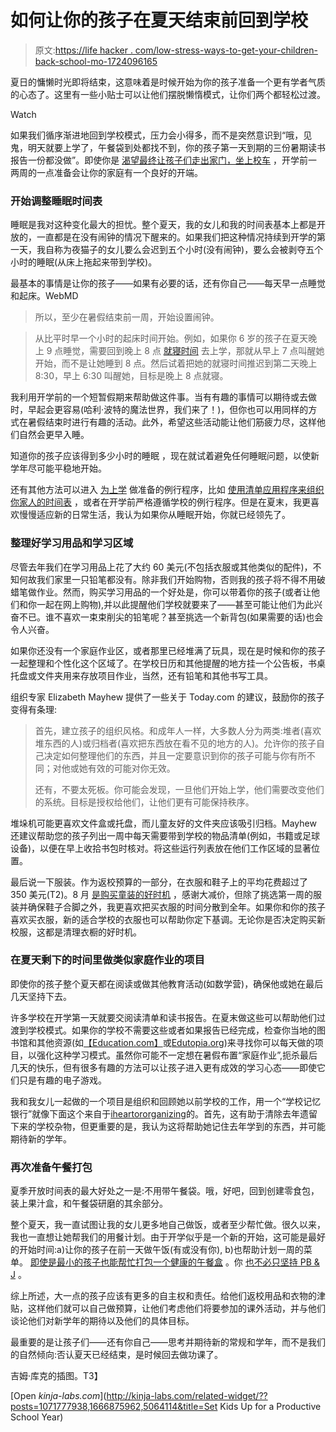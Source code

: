 # 如何让你的孩子在夏天结束前回到学校

> 原文:[https://life hacker . com/low-stress-ways-to-get-your-children-back-school-mo-1724096165](https://lifehacker.com/low-stress-ways-to-get-your-kids-into-back-to-school-mo-1724096165)

夏日的慵懒时光即将结束，这意味着是时候开始为你的孩子准备一个更有学者气质的心态了。这里有一些小贴士可以让他们摆脱懒惰模式，让你们两个都轻松过渡。

Watch

如果我们循序渐进地回到学校模式，压力会小得多，而不是突然意识到“哦，见鬼，明天就要上学了，午餐袋到处都找不到，你的孩子第一天到期的三份暑期读书报告一份都没做”。即使你是 [渴望最终让孩子们走出家门，坐上校车](http://deadspin.com/fuck-yeah-its-the-first-day-of-school-5938082#_ga=1.233690262.98392234.1438719319) ，开学前一两周的一点准备会让你的家庭有一个良好的开端。

### 开始调整睡眠时间表

睡眠是我对这种变化最大的担忧。整个夏天，我的女儿和我的时间表基本上都是开放的，一直都是在没有闹钟的情况下醒来的。如果我们把这种情况持续到开学的第一天，我自称为夜猫子的女儿要么会迟到五个小时(没有闹钟)，要么会被剥夺五个小时的睡眠(从床上拖起来带到学校)。

最基本的事情是让你的孩子——如果有必要的话，还有你自己——每天早一点睡觉和起床。WebMD

> 所以，至少在暑假结束前一周，开始设置闹钟。

> 从比平时早一个小时的起床时间开始。例如，如果你 6 岁的孩子在夏天晚上 9 点睡觉，需要回到晚上 8 点 [就寝时间](http://www.webmd.com/a-to-z-guides/video/solving-bedtime-battles) 去上学，那就从早上 7 点叫醒她开始，而不是让她睡到 8 点。然后试着把她的就寝时间推迟到第二天晚上 8:30，早上 6:30 叫醒她，目标是晚上 8 点就寝。

我利用开学前的一个短暂假期来帮助做这件事。当有有趣的事情可以期待或去做时，早起会更容易(哈利·波特的魔法世界，我们来了！)，但你也可以用同样的方式在暑假结束时进行有趣的活动。此外，希望这些活动能让他们筋疲力尽，这样他们自然会更早入睡。

知道你的孩子应该得到多少小时的睡眠 ，现在就试着避免任何睡眠问题，以使新学年尽可能平稳地开始。

还有其他方法可以进入 [为上学](http://lifehacker.com/how-to-establish-a-morning-routine-for-kids-that-actual-1666875962) 做准备的例行程序，比如 [使用清单](http://lifehacker.com/inspire-kids-to-get-ready-for-school-early-with-a-check-5064114)[应用程序来组织你家人的时间表](http://lifehacker.com/how-to-organize-your-family-chaos-with-the-help-of-tech-1595502673) ，或者在开学前严格遵循学校的例行程序。但是在夏末，我更喜欢慢慢适应新的日常生活，我认为如果你从睡眠开始，你就已经领先了。

### 整理好学习用品和学习区域

尽管去年我们在学习用品上花了大约 60 美元(不包括衣服或其他类似的配件)，不知何故我们家里一只铅笔都没有。除非我们开始购物，否则我的孩子将不得不用破蜡笔做作业。然而，购买学习用品的一个好处是，你可以带着你的孩子(或者让他们和你一起在网上购物),并以此提醒他们学校就要来了——甚至可能让他们为此兴奋不已。谁不喜欢一束束削尖的铅笔呢？甚至挑选一个新背包(如果需要的话)也会令人兴奋。

如果你还没有一个家庭作业区，或者那里已经堆满了玩具，现在是时候和你的孩子一起整理和个性化这个区域了。在学校日历和其他提醒的地方挂一个公告板，书桌托盘或文件夹用来存放项目作业，当然，还有铅笔和其他书写工具。

组织专家 Elizabeth Mayhew 提供了一些关于 Today.com 的建议，鼓励你的孩子变得有条理:

> 首先，建立孩子的组织风格。和成年人一样，大多数人分为两类:堆者(喜欢堆东西的人)或归档者(喜欢把东西放在看不见的地方的人)。允许你的孩子自己决定如何整理他们的东西，并且一定要意识到你的孩子可能与你有所不同；对他或她有效的可能对你无效。
> 
> 还有，不要太死板。你可能会发现，一旦他们开始上学，他们需要改变他们的系统。目标是授权给他们，让他们更有可能保持秩序。

堆垛机可能更喜欢文件盒或托盘，而儿童友好的文件夹应该吸引归档。Mayhew 还建议帮助您的孩子列出一周中每天需要带到学校的物品清单(例如，书籍或足球设备)，以便在早上收拾书包时核对。将这些运行列表放在他们工作区域的显著位置。

最后说一下服装。作为返校预算的一部分，在衣服和鞋子上的平均花费超过了 350 美元(T2)。8 月 [是购买童装的好时机](http://lifehacker.com/the-best-time-to-buy-anything-during-the-year-5973864#_ga=1.132422022.98392234.1438719319) ，感谢大减价，但除了挑选第一周的服装并确保鞋子合脚之外，我更喜欢把买衣服的时间分散到全年。如果你和你的孩子喜欢买衣服，新的适合学校的衣服也可以帮助你定下基调。无论你是否决定购买新校服，这都是清理衣橱的好时机。

### 在夏天剩下的时间里做类似家庭作业的项目

即使你的孩子整个夏天都在阅读或做其他教育活动(如数学营)，确保他或她在最后几天坚持下去。

许多学校在开学第一天就要交阅读清单和读书报告。在夏末做这些可以帮助他们过渡到学校模式。如果你的学校不需要这些或者如果报告已经完成，检查你当地的图书馆和其他资源(如[【Education.com】](http://www.education.com/activity/)或[Edutopia.org](http://www.edutopia.org/blog/48-summer-websites-kids-teachers-keith-ferrell))来寻找你可以每天做的项目，以强化这种学习模式。虽然你可能不一定想在暑假布置“家庭作业”,扼杀最后几天的快乐，但有很多有趣的方法可以让孩子进入更有成效的学习心态——即使它们只是有趣的电子游戏。

我和我女儿一起做的一个项目是组织和回顾她以前学校的工作，用一个“学校记忆银行”就像下面这个来自于[iheartororganizing](http://iheartorganizing.blogspot.com/2015/08/uheart-organizing-creating-school.html)的。首先，这有助于清除去年遗留下来的学校杂物，但更重要的是，我认为这将帮助她记住去年学到的东西，并可能期待新的学年。

### 再次准备午餐打包

夏季开放时间表的最大好处之一是:不用带午餐袋。哦，好吧，回到创建零食包，装上果汁盒，和午餐袋研磨的其余部分。

整个夏天，我一直试图让我的女儿更多地自己做饭，或者至少帮忙做。很久以来，我也一直想让她帮我们的用餐计划。由于开学似乎是一个新的开始，这可能是最好的开始时间:a)让你的孩子在前一天做午饭(有或没有你), b)也帮助计划一周的菜单。 [即使是最小的孩子也能帮忙](http://lifehacker.com/the-kitchen-skills-kids-can-learn-by-age-group-1691910699#_ga=1.234084502.98392234.1438719319)[打包一个健康的午餐盒](http://vitals.lifehacker.com/how-to-pack-a-healthy-lunchbox-for-your-kids-1723899097#_ga=1.234084502.98392234.1438719319) 。你 [也不必只坚持 PB & J](http://lifehacker.com/beyond-pb-j-how-to-take-the-hassle-out-of-making-schoo-1513154850) 。

综上所述，大一点的孩子应该有更多的自主权和责任。给他们返校用品和衣物的津贴，这样他们就可以自己做预算，让他们考虑他们将要参加的课外活动，并与他们谈论他们对新学年的期待以及他们的具体目标。

最重要的是让孩子们——还有你自己——思考并期待新的常规和学年，而不是我们的自然倾向:否认夏天已经结束，是时候回去做功课了。

吉姆·库克的插图。T3】

[Open *kinja-labs.com*](http://kinja-labs.com/related-widget/??posts=1071777938,1666875962,5064114&title=Set Kids Up for a Productive School Year)